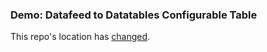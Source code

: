 ### Demo: Datafeed to Datatables Configurable Table

This repo's location has [changed](https://github.com/chrislkeller/projects.chrislkeller.com/tree/master/demos/datafeed_to_datatables).